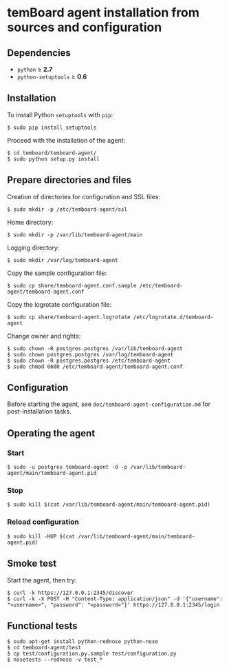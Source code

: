 # temBoard agent installation from sources and configuration

## Dependencies

  - `python` &ge; **2.7**
  - `python-setuptools` &ge; **0.6**

## Installation

To install Python `setuptools` with `pip`:
```
$ sudo pip install setuptools
```

Proceed with the installation of the agent:
```
$ cd temboard/temboard-agent/
$ sudo python setup.py install
```


## Prepare directories and files

Creation of directories for configuration and SSL files:
```
$ sudo mkdir -p /etc/temboard-agent/ssl
```

Home directory:
```
$ sudo mkdir -p /var/lib/temboard-agent/main
```

Logging directory:
```
$ sudo mkdir /var/log/temboard-agent
```

Copy the sample configuration file:
```
$ sudo cp share/temboard-agent.conf.sample /etc/temboard-agent/temboard-agent.conf
```

Copy the logrotate configuration file:
```
$ sudo cp share/temboard-agent.logrotate /etc/logrotate.d/temboard-agent
```

Change owner and rights:
```
$ sudo chown -R postgres.postgres /var/lib/temboard-agent
$ sudo chown postgres.postgres /var/log/temboard-agent
$ sudo chown -R postgres.postgres /etc/temboard-agent
$ sudo chmod 0600 /etc/temboard-agent/temboard-agent.conf
```


## Configuration

Before starting the agent, see `doc/temboard-agent-configuration.md` for post-installation tasks.

## Operating the agent

### Start
```
$ sudo -u postgres temboard-agent -d -p /var/lib/temboard-agent/main/temboard-agent.pid
```

### Stop
```
$ sudo kill $(cat /var/lib/temboard-agent/main/temboard-agent.pid)
```

### Reload configuration
```
$ sudo kill -HUP $(cat /var/lib/temboard-agent/main/temboard-agent.pid)
```

## Smoke test

Start the agent, then try:
```
$ curl -k https://127.0.0.1:2345/discover
$ curl -k -X POST -H "Content-Type: application/json" -d '{"username": "<username>", "password": "<password>"}' https://127.0.0.1:2345/login
```

## Functional tests

```
$ sudo apt-get install python-rednose python-nose
$ cd temboard-agent/test
$ cp test/configuration.py.sample test/configuration.py
$ nosetests --rednose -v test_*
```
